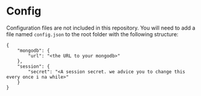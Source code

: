 # Config

Configuration files are not included in this repository. You will need to add a file named `config.json` to the root folder with the following structure:

    {
        "mongodb": {
            "url": "<the URL to your mongodb>"
        },
        "session": {
            "secret": "<A session secret. we advice you to change this every once i na while>"
        }
    }